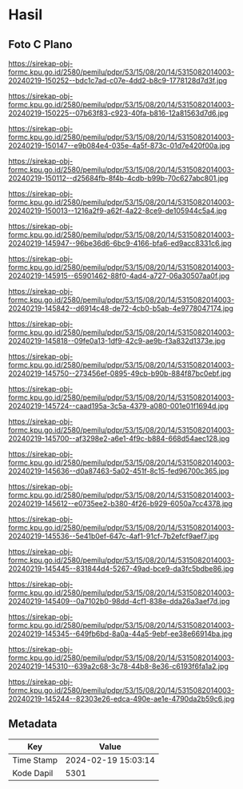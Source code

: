 # Hasil

## Foto C Plano

https://sirekap-obj-formc.kpu.go.id/2580/pemilu/pdpr/53/15/08/20/14/5315082014003-20240219-150252--bdc1c7ad-c07e-4dd2-b8c9-1778128d7d3f.jpg

https://sirekap-obj-formc.kpu.go.id/2580/pemilu/pdpr/53/15/08/20/14/5315082014003-20240219-150225--07b63f83-c923-40fa-b816-12a81563d7d6.jpg

https://sirekap-obj-formc.kpu.go.id/2580/pemilu/pdpr/53/15/08/20/14/5315082014003-20240219-150147--e9b084e4-035e-4a5f-873c-01d7e420f00a.jpg

https://sirekap-obj-formc.kpu.go.id/2580/pemilu/pdpr/53/15/08/20/14/5315082014003-20240219-150112--d25684fb-8f4b-4cdb-b99b-70c627abc801.jpg

https://sirekap-obj-formc.kpu.go.id/2580/pemilu/pdpr/53/15/08/20/14/5315082014003-20240219-150013--1216a2f9-a62f-4a22-8ce9-de105944c5a4.jpg

https://sirekap-obj-formc.kpu.go.id/2580/pemilu/pdpr/53/15/08/20/14/5315082014003-20240219-145947--96be36d6-6bc9-4166-bfa6-ed9acc8331c6.jpg

https://sirekap-obj-formc.kpu.go.id/2580/pemilu/pdpr/53/15/08/20/14/5315082014003-20240219-145915--65901462-88f0-4ad4-a727-06a30507aa0f.jpg

https://sirekap-obj-formc.kpu.go.id/2580/pemilu/pdpr/53/15/08/20/14/5315082014003-20240219-145842--d6914c48-de72-4cb0-b5ab-4e9778047174.jpg

https://sirekap-obj-formc.kpu.go.id/2580/pemilu/pdpr/53/15/08/20/14/5315082014003-20240219-145818--09fe0a13-1df9-42c9-ae9b-f3a832d1373e.jpg

https://sirekap-obj-formc.kpu.go.id/2580/pemilu/pdpr/53/15/08/20/14/5315082014003-20240219-145750--273456ef-0895-49cb-b90b-884f87bc0ebf.jpg

https://sirekap-obj-formc.kpu.go.id/2580/pemilu/pdpr/53/15/08/20/14/5315082014003-20240219-145724--caad195a-3c5a-4379-a080-001e01f1694d.jpg

https://sirekap-obj-formc.kpu.go.id/2580/pemilu/pdpr/53/15/08/20/14/5315082014003-20240219-145700--af3298e2-a6e1-4f9c-b884-668d54aec128.jpg

https://sirekap-obj-formc.kpu.go.id/2580/pemilu/pdpr/53/15/08/20/14/5315082014003-20240219-145636--d0a87463-5a02-451f-8c15-fed96700c365.jpg

https://sirekap-obj-formc.kpu.go.id/2580/pemilu/pdpr/53/15/08/20/14/5315082014003-20240219-145612--e0735ee2-b380-4f26-b929-6050a7cc4378.jpg

https://sirekap-obj-formc.kpu.go.id/2580/pemilu/pdpr/53/15/08/20/14/5315082014003-20240219-145536--5e41b0ef-647c-4af1-91cf-7b2efcf9aef7.jpg

https://sirekap-obj-formc.kpu.go.id/2580/pemilu/pdpr/53/15/08/20/14/5315082014003-20240219-145445--831844d4-5267-49ad-bce9-da3fc5bdbe86.jpg

https://sirekap-obj-formc.kpu.go.id/2580/pemilu/pdpr/53/15/08/20/14/5315082014003-20240219-145409--0a7102b0-98dd-4cf1-838e-dda26a3aef7d.jpg

https://sirekap-obj-formc.kpu.go.id/2580/pemilu/pdpr/53/15/08/20/14/5315082014003-20240219-145345--649fb6bd-8a0a-44a5-9ebf-ee38e66914ba.jpg

https://sirekap-obj-formc.kpu.go.id/2580/pemilu/pdpr/53/15/08/20/14/5315082014003-20240219-145310--639a2c68-3c78-44b8-8e36-c6193f6fa1a2.jpg

https://sirekap-obj-formc.kpu.go.id/2580/pemilu/pdpr/53/15/08/20/14/5315082014003-20240219-145244--82303e26-edca-490e-ae1e-4790da2b59c6.jpg


## Metadata

| Key        | Value               |
| ---------- | ------------------- |
| Time Stamp | 2024-02-19 15:03:14 |
| Kode Dapil | 5301                |




